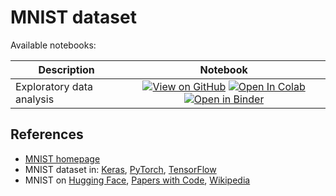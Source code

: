 # MNIST dataset

Available notebooks:

| Description               | Notebook |
| ------------------------- |:--------:|
| Exploratory data analysis | [![View on GitHub][github-badge]][github-eda] [![Open In Colab][colab-badge]][colab-eda] [![Open in Binder][binder-badge]][binder-eda] |

## References

* [MNIST homepage][mnist-home]
* MNIST dataset in: [Keras][mnist-keras], [PyTorch][mnist-pytorch], [TensorFlow][mnist-tf]
* MNIST on [Hugging Face][mnist-hf], [Papers with Code][mnist-pwc], [Wikipedia][mnist-wikipedia]

[github-badge]: https://img.shields.io/badge/View-on%20GitHub-blue?logo=GitHub
[colab-badge]: https://colab.research.google.com/assets/colab-badge.svg
[binder-badge]: https://static.mybinder.org/badge_logo.svg

[github-eda]: MNIST_-_Exploratory_Data_Analysis.ipynb
[colab-eda]: https://colab.research.google.com/github/mbrukman/reimplementing-ml-papers/blob/main/datasets/mnist/MNIST_-_Exploratory_Data_Analysis.ipynb
[binder-eda]: https://mybinder.org/v2/gh/mbrukman/reimplementing-ml-papers/main?filepath=datasets/mnist/MNIST_-_Exploratory_Data_Analysis.ipynb

[mnist-home]: http://yann.lecun.com/exdb/mnist/
[mnist-keras]: https://keras.io/api/datasets/mnist/
[mnist-pytorch]: https://pytorch.org/vision/stable/generated/torchvision.datasets.MNIST.html
[mnist-tf]: https://www.tensorflow.org/datasets/catalog/mnist
[mnist-hf]: https://huggingface.co/datasets/mnist
[mnist-pwc]: https://paperswithcode.com/dataset/mnist
[mnist-wikipedia]: https://en.wikipedia.org/wiki/MNIST_database
